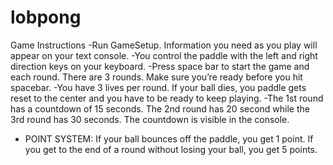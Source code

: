 # lobpong

Game Instructions
-Run GameSetup. Information you need as you play will appear on your text console.
-You control the paddle with the left and right direction keys on your keyboard.
-Press space bar to start the game and each round. There are 3 rounds. Make sure you’re ready before you hit spacebar. 
-You have 3 lives per round. If your ball dies, you paddle gets reset to the center and you have to be ready to keep playing.
-The 1st round has a countdown of 15 seconds. The 2nd round has 20 second while the 3rd round has 30 seconds. The countdown is visible in the console. 
- POINT SYSTEM: If your ball bounces off the paddle, you get 1 point. If you get to the end of a round without losing your ball, you get 5 points.

